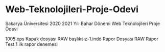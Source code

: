 # Web-Teknolojileri-Proje-Odevi
Sakarya Üniversitesi 2020 2021 Yılı Bahar Dönemi Web Teknolojileri Proje Ödevi

1005.eps Kapak dosyası RAW
başlıksız-1.indd Rapor Dosyası RAW
Rapor Test 1 ilk rapor denemesi
